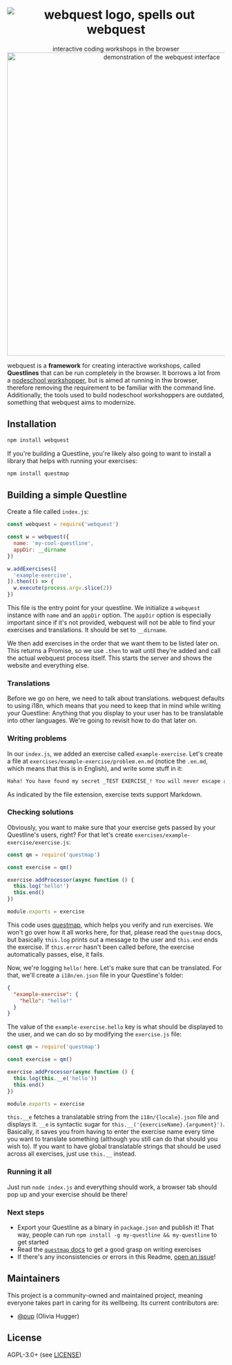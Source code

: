 <h1 align="center">
  <img src="https://i.imgur.com/hpFkkQ9.gif" alt="webquest logo, spells out webquest">
</h1>

<div align="center">
  interactive coding workshops in the browser
</div>

<div align="center">
  <img src="https://i.imgur.com/guaXdLG.png" alt="demonstration of the webquest interface" width=700>
</div>

webquest is a __framework__ for creating interactive workshops, called __Questlines__ that can be run completely in the browser. It borrows a lot from a [nodeschool workshopper](http://nodeschool.io/#workshopper-list), but is aimed at running in thw browser, therefore removing the requirement to be familiar with the command line. Additionally, the tools used to build nodeschool workshoppers are outdated, something that webquest aims to modernize.

## Installation

```sh
npm install webquest
```

If you're building a Questline, you're likely also going to want to install a library that helps with running your exercises:

```sh
npm install questmap
```

## Building a simple Questline

Create a file called `index.js`:

```js
const webquest = require('webquest')

const w = webquest({
  name: 'my-cool-questline',
  appDir: __dirname
})

w.addExercises([
  'example-exercise',
]).then(() => {
  w.execute(process.argv.slice(2))
})
```

This file is the entry point for your questline. We initialize a `webquest` instance with `name` and an `appDir` option. The `appDir` option is especially important since if it's not provided, webquest will not be able to find your exercises and translations. It should be set to `__dirname`.

We then add exercises in the order that we want them to be listed later on. This returns a Promise, so we use `.then` to wait until they're added and call the actual webquest process itself. This starts the server and shows the website and everything else.

### Translations

Before we go on here, we need to talk about translations. webquest defaults to using i18n, which means that you need to keep that in mind while writing your Questline: Anything that you display to your user has to be translatable into other languages. We're going to revisit how to do that later on.

### Writing problems

In our `index.js`, we added an exercise called `example-exercise`. Let's create a file at `exercises/example-exercise/problem.en.md` (notice the `.en.md`, which means that this is in English), and write some stuff in it:

```md
Haha! You have found my secret _TEST EXERCISE_! You will never escape alive!
```

As indicated by the file extension, exercise texts support Markdown.

### Checking solutions

Obviously, you want to make sure that your exercise gets passed by your Questline's users, right? For that let's create `exercises/example-exercise/exercise.js`:

```js
const qm = require('questmap')

const exercise = qm()

exercise.addProcessor(async function () {
  this.log('hello!')
  this.end()
})

module.exports = exercise
```

This code uses [questmap](https://github.com/questline/questmap), which helps you verify and run exercises. We won't go over how it all works here, for that, please read the `questmap` docs, but basically `this.log` prints out a message to the user and `this.end` ends the exercise. If `this.error` hasn't been called before, the exercise automatically passes, else, it fails.

Now, we're logging `hello!` here. Let's make sure that can be translated. For that, we'll create a `i18n/en.json` file in your Questline's folder:

```json
{
  "example-exercise": {
    "hello": "hello!"
  }
}
```

The value of the `example-exercise.hello` key is what should be displayed to the user, and we can do so by modifying the `exercise.js` file:

```js
const qm = require('questmap')

const exercise = qm()

exercise.addProcessor(async function () {
  this.log(this.__e('hello'))
  this.end()
})

module.exports = exercise
```

`this.__e` fetches a translatable string from the `i18n/{locale}.json` file and displays it. `__e` is syntactic sugar for `this.__('{exerciseName}.{argument}')`. Basically, it saves you from having to enter the exercise name every time you want to translate something (although you still can do that should you wish to). If you want to have global translatable strings that should be used across all exercises, just use `this.__` instead.

### Running it all

Just run `node index.js` and everything should work, a browser tab should pop up and your exercise should be there!

### Next steps

- Export your Questline as a binary in `package.json` and publish it! That way, people can run `npm install -g my-questline && my-questline` to get started
- Read the [`questmap` docs](https://github.com/questline/questmap#readme) to get a good grasp on writing exercises
- If there's any inconsistencies or errors in this Readme, [open an issue](https://github.com/questline/webquest/issues/new)!

## Maintainers

This project is a community-owned and maintained project, meaning everyone takes part in caring for its wellbeing. Its current contributors are:

- [@pup](https://github.com/pup) (Olivia Hugger)

## License

AGPL-3.0+ (see [LICENSE](./LICENSE))
